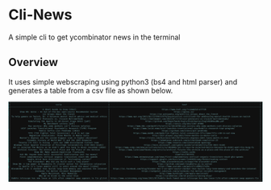 # Cli-News #

A simple cli to get ycombinator news in the terminal

## Overview ##

It uses simple webscraping using python3 (bs4 and html parser) and generates a table from a csv file as shown below.

![alt text](https://github.com/chinsaw/news_cli/blob/main/newss.png?raw=true)

